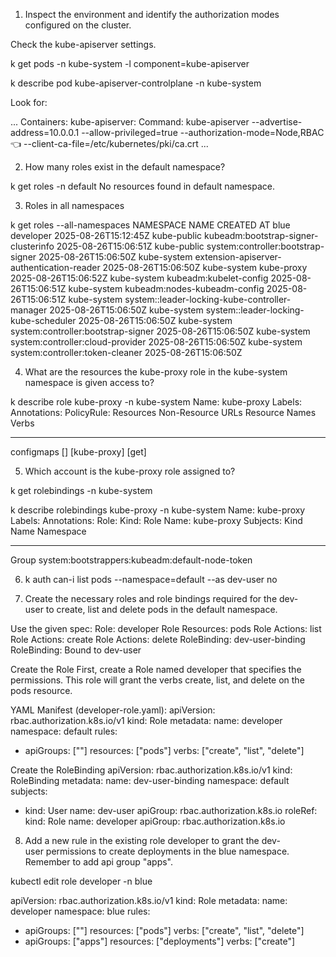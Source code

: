1. Inspect the environment and identify the authorization modes configured on the cluster.

Check the kube-apiserver settings.

k get pods -n kube-system -l component=kube-apiserver

k describe pod kube-apiserver-controlplane -n kube-system

Look for:

...
Containers:
  kube-apiserver:
    Command:
      kube-apiserver
      --advertise-address=10.0.0.1
      --allow-privileged=true
      --authorization-mode=Node,RBAC 👈
      --client-ca-file=/etc/kubernetes/pki/ca.crt
      ...

2. How many roles exist in the default namespace?

k get roles -n default
No resources found in default namespace.

3. Roles in all namespaces

k get roles --all-namespaces
NAMESPACE     NAME                                             CREATED AT
blue          developer                                        2025-08-26T15:12:45Z
kube-public   kubeadm:bootstrap-signer-clusterinfo             2025-08-26T15:06:51Z
kube-public   system:controller:bootstrap-signer               2025-08-26T15:06:50Z
kube-system   extension-apiserver-authentication-reader        2025-08-26T15:06:50Z
kube-system   kube-proxy                                       2025-08-26T15:06:52Z
kube-system   kubeadm:kubelet-config                           2025-08-26T15:06:51Z
kube-system   kubeadm:nodes-kubeadm-config                     2025-08-26T15:06:51Z
kube-system   system::leader-locking-kube-controller-manager   2025-08-26T15:06:50Z
kube-system   system::leader-locking-kube-scheduler            2025-08-26T15:06:50Z
kube-system   system:controller:bootstrap-signer               2025-08-26T15:06:50Z
kube-system   system:controller:cloud-provider                 2025-08-26T15:06:50Z
kube-system   system:controller:token-cleaner                  2025-08-26T15:06:50Z

4. What are the resources the kube-proxy role in the kube-system namespace is given access to?

k describe role kube-proxy -n kube-system
Name:         kube-proxy
Labels:       <none>
Annotations:  <none>
PolicyRule:
  Resources   Non-Resource URLs  Resource Names  Verbs
  ---------   -----------------  --------------  -----
  configmaps  []                 [kube-proxy]    [get]

5. Which account is the kube-proxy role assigned to?

k get rolebindings -n kube-system

k describe rolebindings kube-proxy -n kube-system
Name:         kube-proxy
Labels:       <none>
Annotations:  <none>
Role:
  Kind:  Role
  Name:  kube-proxy
Subjects:
  Kind   Name                                             Namespace
  ----   ----                                             ---------
  Group  system:bootstrappers:kubeadm:default-node-token  

6. k auth can-i list pods --namespace=default --as dev-user
no

7. Create the necessary roles and role bindings required for the dev-user to create, list and delete pods in the default namespace.

Use the given spec:
Role: developer
Role Resources: pods
Role Actions: list
Role Actions: create
Role Actions: delete
RoleBinding: dev-user-binding
RoleBinding: Bound to dev-user

Create the Role
First, create a Role named developer that specifies the permissions. This role will grant the verbs create, list, and delete on the pods resource.

YAML Manifest (developer-role.yaml):
apiVersion: rbac.authorization.k8s.io/v1
kind: Role
metadata:
  name: developer
  namespace: default
rules:
- apiGroups: [""]
  resources: ["pods"]
  verbs: ["create", "list", "delete"]

Create the RoleBinding
apiVersion: rbac.authorization.k8s.io/v1
kind: RoleBinding
metadata:
  name: dev-user-binding
  namespace: default
subjects:
- kind: User
  name: dev-user
  apiGroup: rbac.authorization.k8s.io
roleRef:
  kind: Role
  name: developer
  apiGroup: rbac.authorization.k8s.io


8. Add a new rule in the existing role developer to grant the dev-user permissions to create deployments in the blue namespace.
Remember to add api group "apps".

kubectl edit role developer -n blue

apiVersion: rbac.authorization.k8s.io/v1
kind: Role
metadata:
  name: developer
  namespace: blue
rules:
- apiGroups: [""]
  resources: ["pods"]
  verbs: ["create", "list", "delete"]
- apiGroups: ["apps"]
  resources: ["deployments"]
  verbs: ["create"]